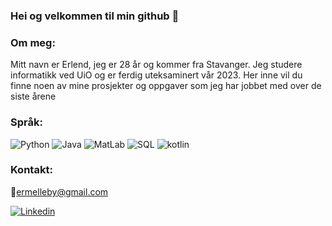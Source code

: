 ### Hei og velkommen til min github 👋


### Om meg:
Mitt navn er Erlend, jeg er 28 år og kommer fra Stavanger. Jeg studere informatikk ved UiO og er ferdig uteksaminert vår 2023.
Her inne vil du finne noen av mine prosjekter og oppgaver som jeg har jobbet med over de siste årene


### Språk:
![Python](https://img.shields.io/badge/Python-3776AB?style=for-the-badge&logo=python&logoColor=white) ![Java](https://img.shields.io/badge/Java-ED8B00?style=for-the-badge&logo=java&logoColor=white) ![MatLab](https://img.shields.io/badge/MatLab-ED8B00?style=for-the-badge&logo=java&logoColor=white) ![SQL](https://img.shields.io/badge/PostgreSQL-316192?style=for-the-badge&logo=postgresql&logoColor=white) ![kotlin](https://img.shields.io/badge/Kotlin-0095D5?&style=for-the-badge&logo=kotlin&logoColor=white)


### Kontakt:
📧ermelleby@gmail.com 

[![Linkedin](https://img.shields.io/badge/LinkedIn-0077B5?style=for-the-badge&logo=linkedin&logoColor=white&link=https://www.linkedin.com/in/erlendrm/)](www.linkedin.com/in/erlendrm/)


<!--
**Erlend-RM/Erlend-RM** is a ✨ _special_ ✨ repository because its `README.md` (this file) appears on your GitHub profile.

Here are some ideas to get you started:

- 🔭 I’m currently working on ...
- 🌱 I’m currently learning ...
- 👯 I’m looking to collaborate on ...
- 🤔 I’m looking for help with ...
- 💬 Ask me about ...
- 📫 How to reach me: ...
- 😄 Pronouns: ...
- ⚡ Fun fact: ...
-->
